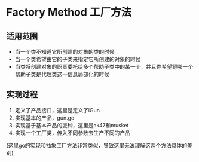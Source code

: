 # Factory Method 工厂方法
## 适用范围
- 当一个类不知道它所创建的对象的类的时候
- 当一个类希望由它的子类来指定它所创建的对象的时候
- 当类将创建对象的职责委托给多个帮助子类中的某一个，并且你希望将哪一个帮助子类是代理类这一信息局部化的时候

## 实现过程
1. 定义了产品接口，这里是定义了iGun
2. 实现基本的产品，gun.go
3. 实现基于基本产品的变种，这里是ak47和musket
4. 实现一个工厂类，传入不同参数去生产不同的产品

(这里go的实现和抽象工厂方法非常类似，导致这里无法理解这两个方法具体的差别)



